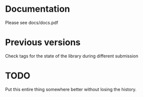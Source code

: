 # Documentation

Please see docs/docs.pdf

# Previous versions

Check tags for the state of the library during different submission

# TODO

Put this entire thing somewhere better without losing the history.
